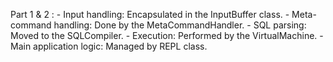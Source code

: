 Part 1 & 2 : 
    - Input handling: Encapsulated in the InputBuffer class.
    - Meta-command handling: Done by the MetaCommandHandler.
    - SQL parsing: Moved to the SQLCompiler.
    - Execution: Performed by the VirtualMachine.
    - Main application logic: Managed by REPL class.